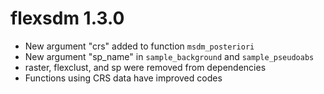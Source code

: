 # flexsdm 1.3.0

- New argument "crs" added to function `msdm_posteriori`
- New argument "sp_name" in `sample_background` and `sample_pseudoabs`
- raster, flexclust, and sp were removed from dependencies  
- Functions using CRS data have improved codes 
